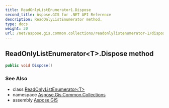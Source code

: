 ```yaml
---
title: ReadOnlyListEnumerator1.Dispose
second_title: Aspose.GIS for .NET API Reference
description: ReadOnlyListEnumerator method. 
type: docs
weight: 30
url: /net/aspose.gis.common.collections/readonlylistenumerator-1/dispose/
---
```

## ReadOnlyListEnumerator&lt;T&gt;.Dispose method

```csharp
public void Dispose()
```

### See Also

* class [ReadOnlyListEnumerator&lt;T&gt;](../)
* namespace [Aspose.Gis.Common.Collections](../../readonlylistenumerator-1/)
* assembly [Aspose.GIS](../../../)


